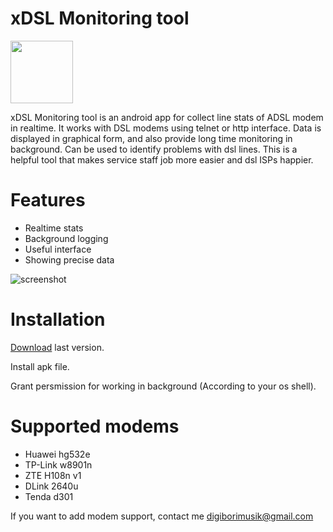 

# xDSL Monitoring tool

<img src="https://github.com/digiborimusik/xDSL-Monitoring-tool/blob/main/new%20icon.png" width="100">

xDSL Monitoring tool is an android app for collect line stats of ADSL modem in realtime.
It works with DSL modems using telnet or http interface. Data is displayed in graphical form, and also provide long time monitoring in background.
Can be used to identify problems with dsl lines. 
This is a helpful tool that makes service staff job more easier and dsl ISPs happier.



# Features

  - Realtime stats
  - Background logging
  - Useful interface
  - Showing precise data
  
  
![screenshot](https://github.com/digiborimusik/xDSL-Monitoring-tool/blob/main/md/bg.jpg)
  
# Installation
[Download](https://github.com/digiborimusik/xDSL-Monitoring-tool/releases/tag/xDSLmt) last version.

Install apk file.

Grant persmission for working in background (According to your os shell).

# Supported modems
  - Huawei hg532e
  - TP-Link w8901n 
  - ZTE H108n v1 
  - DLink 2640u
  - Tenda d301
  
If you want to add modem support, contact me digiborimusik@gmail.com
